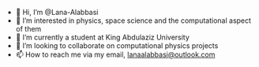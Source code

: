 - 👋 Hi, I’m @Lana-Alabbasi
- 👀 I’m interested in physics, space science and the computational aspect of them
- 🌱 I’m currently a student at King Abdulaziz University 
- 💞️ I’m looking to collaborate on computational physics projects
- 📫 How to reach me via my email, lanaalabbasi@outlook.com

<!---
Lana-Alabbasi/Lana-Alabbasi is a ✨ special ✨ repository because its `README.md` (this file) appears on your GitHub profile.
You can click the Preview link to take a look at your changes.
--->
